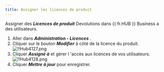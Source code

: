 ```yaml
---
title: Assigner les licences de produit
---
```

Assigner des ***Licences de produit*** Devolutions dans {{ fr.HUB }} Business a des utilisateurs.  

1. Aller dans ***Administration - Licences*** . 
1. Cliquer sur le bouton ***Modifier*** à côté de la licence du produit.  
![!!Hub4127.png](https://webdevolutions.azureedge.net/docs/fr/hub/Hub4127.png) 
1. Cliquer ***Assigné à*** et gérer l 'accès aux licences de vos utilisateurs.  
![!!Hub4128.png](https://webdevolutions.azureedge.net/docs/fr/hub/Hub4128.png) 
1. Cliquer ***Mettre à jour*** pour enregistrer. 

